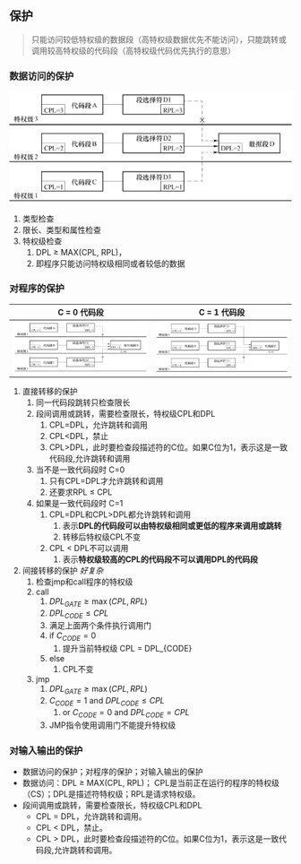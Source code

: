 ## 保护

> 只能访问较低特权级的数据段（高特权级数据优先不能访问），只能跳转或调用较高特权级的代码段（高特权级代码优先执行的意思）

### **数据访问的保护**

![图2-40](./图2-40.png)

1. 类型检查
2. 限长、类型和属性检查
3. 特权级检查
   1. DPL ≥ MAX(CPL, RPL)，
   2. 即程序只能访问特权级相同或者较低的数据

### **对程序的保护**


| C = 0 代码段 | C = 1 代码段 |
| :----------: | :----------: |
| ![图2-41](./图2-41.png)  | ![图2-42](./图2-42.png)    |

1. 直接转移的保护
   1. 同一代码段跳转只检查限长
   2. 段间调用或跳转，需要检查限长，特权级CPL和DPL
      1. CPL=DPL，允许跳转和调用
      2. CPL<DPL，禁止
      3. CPL>DPL，此时要检查段描述符的C位。如果C位为1，表示这是一致代码段,允许跳转和调用
   3. 当不是一致代码段时 C=0
      1. 只有CPL=DPL才允许跳转和调用
      2. 还要求RPL ≤ CPL
   4. 如果是一致代码段时 C=1
      1. CPL=DPL和CPL>DPL都允许跳转和调用
         1. 表示**DPL的代码段可以由特权级相同或更低的程序来调用或跳转**
         2. 转移后特权级CPL不变
      2. CPL < DPL不可以调用
         1. 表示**特权级较高的CPL的代码段不可以调用DPL的代码段**
2. 间接转移的保护 *好复杂*
   1. 检查jmp和call程序的特权级
   2. call
      1. $DPL_{GATE} \ge \max(CPL, RPL)$
      2. $DPL_{CODE} \le CPL$
      3. 满足上面两个条件执行调用门
      4. if $C_{CODE} = 0$
         1. 提升当前特权级 CPL = DPL_{CODE}
      5. else
         1. CPL不变
   3. jmp
      1. $DPL_{GATE} \ge \max(CPL, RPL)$
      2. $C_{CODE} = 1$ and $DPL_{CODE} \le CPL$
         1. or $C_{CODE} = 0$ and $DPL_{CODE} = CPL$
      3. JMP指令使用调用门不能提升特权级

### **对输入输出的保护**

- 数据访问的保护；对程序的保护；对输入输出的保护
- 数据访问：DPL ≥ MAX(CPL, RPL)； CPL是当前正在运行的程序的特权级（CS）；DPL是描述符特权级；RPL是请求特权级。
- 段间调用或跳转，需要检查限长，特权级CPL和DPL 
  - CPL = DPL，允许跳转和调用。
  - CPL < DPL，禁止。
  - CPL > DPL，此时要检查段描述符的C位。如果C位为1，表示这是一致代码段,允许跳转和调用。